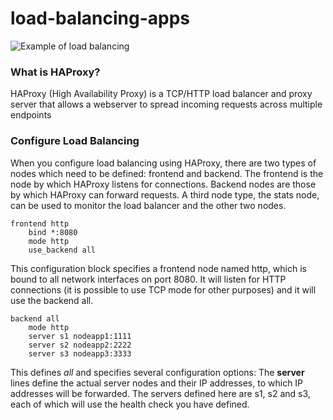 # load-balancing-apps

![Example of load balancing](https://codeforgeek.com/wp-content/uploads/screenshot-www.draw_.io-2019.10.16-16_58_18.png)
### What is HAProxy?
HAProxy (High Availability Proxy) is a TCP/HTTP load balancer and proxy server that allows a webserver to spread incoming requests across multiple endpoints

### Configure Load Balancing
When you configure load balancing using HAProxy, there are two types of nodes which need to be defined: frontend and backend. The frontend is the node by which HAProxy listens for connections. Backend nodes are those by which HAProxy can forward requests. A third node type, the stats node, can be used to monitor the load balancer and the other two nodes.

```
frontend http
    bind *:8080
    mode http
    use_backend all
```
This configuration block specifies a frontend node named http, which is bound to all network interfaces on port 8080. It will listen for HTTP connections (it is possible to use TCP mode for other purposes) and it will use the backend all.

```
backend all
    mode http
    server s1 nodeapp1:1111
    server s2 nodeapp2:2222
    server s3 nodeapp3:3333
```
This defines <i>all</i> and specifies several configuration options:
The <b>server</b> lines define the actual server nodes and their IP addresses, to which IP addresses will be forwarded. The servers defined here are s1, s2 and s3, each of which will use the health check you have defined.